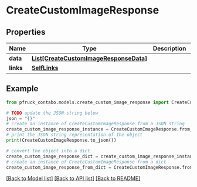 # CreateCustomImageResponse


## Properties

Name | Type | Description | Notes
------------ | ------------- | ------------- | -------------
**data** | [**List[CreateCustomImageResponseData]**](CreateCustomImageResponseData.md) |  | 
**links** | [**SelfLinks**](SelfLinks.md) |  | 

## Example

```python
from pfruck_contabo.models.create_custom_image_response import CreateCustomImageResponse

# TODO update the JSON string below
json = "{}"
# create an instance of CreateCustomImageResponse from a JSON string
create_custom_image_response_instance = CreateCustomImageResponse.from_json(json)
# print the JSON string representation of the object
print(CreateCustomImageResponse.to_json())

# convert the object into a dict
create_custom_image_response_dict = create_custom_image_response_instance.to_dict()
# create an instance of CreateCustomImageResponse from a dict
create_custom_image_response_from_dict = CreateCustomImageResponse.from_dict(create_custom_image_response_dict)
```
[[Back to Model list]](../README.md#documentation-for-models) [[Back to API list]](../README.md#documentation-for-api-endpoints) [[Back to README]](../README.md)


